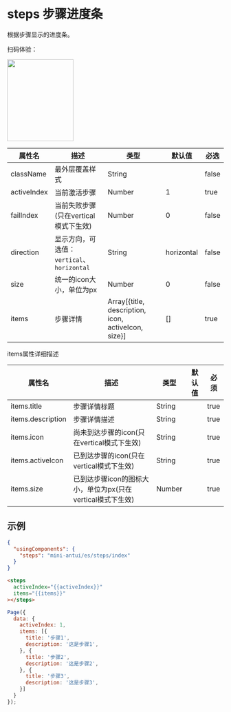 # steps 步骤进度条

根据步骤显示的进度条。

扫码体验：

<img src="https://gw.alipayobjects.com/zos/rmsportal/yTQSJcsYUNRmaVAqbwkM.jpeg" width="154" height="190" />


| 属性名 | 描述 | 类型 | 默认值 | 必选 |
| ---- | ---- | ---- | ---- | ---- |
| className | 最外层覆盖样式 | String | | false |
| activeIndex | 当前激活步骤 | Number | 1 | true |
| failIndex | 当前失败步骤(只在vertical模式下生效) | Number | 0 | false |
| direction | 显示方向，可选值：`vertical`、`horizontal` | String | horizontal | false |
| size | 统一的icon大小，单位为px | Number | 0 | false |
| items | 步骤详情 | Array[{title, description, icon, activeIcon, size}] | [] | true |

items属性详细描述

| 属性名 | 描述 | 类型 | 默认值 | 必须 |
| ---- | ---- | ---- | ---- | ---- |
| items.title | 步骤详情标题 | String |  | true |
| items.description | 步骤详情描述 | String |  | true |
| items.icon | 尚未到达步骤的icon(只在vertical模式下生效) | String |  | true |
| items.activeIcon | 已到达步骤的icon(只在vertical模式下生效) | String |  | true |
| items.size | 已到达步骤icon的图标大小，单位为px(只在vertical模式下生效) | Number | | true |


## 示例

```json
{
  "usingComponents": {
    "steps": "mini-antui/es/steps/index"
  }
}
```

```html
<steps 
  activeIndex="{{activeIndex}}"
  items="{{items}}"
></steps>
```

```javascript
Page({
  data: {
    activeIndex: 1,
    items: [{
      title: '步骤1',
      description: '这是步骤1',
    }, {
      title: '步骤2',
      description: '这是步骤2',
    }, {
      title: '步骤3',
      description: '这是步骤3',
    }]
  }
});
```